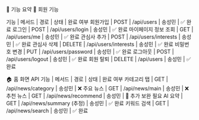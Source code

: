 📘 기능 요약 
🔐 회원 기능

기능 | 메서드 | 경로 | 상태 | 완료 여부
회원가입 | POST | /api/users | 송성민 | ✅ 완료
로그인 | POST | /api/users/login | 송성민 | ✅ 완료
마이페이지 정보 조회 | GET | /api/users/me | 송성민 | ✅ 완료
관심사 추가 | POST | /api/users/interests | 송성민 | ✅ 완료
관심사 삭제 | DELETE | /api/users/interests | 송성민 | ✅ 완료
비밀번호 변경 | PUT | /api/users/password | 송성민 | ✅ 완료
로그아웃 | POST | /api/users/logout | 송성민 | ✅ 완료
회원 탈퇴 | DELETE | /api/users | 송성민 | ✅ 완료

🏠 홈 화면 API
기능 | 메서드 | 경로 | 상태 | 완료 여부
카테고리 탭 | GET | /api/news/category | 송성민 | ❌
주요 뉴스 | GET | /api/news/main | 송성민 | ❌
추천 뉴스 | GET | /api/news/recommend | 송성민 | 🔧 추가 보완 필요
AI 요약 | GET | /api/news/summary (추정) | 송성민 | ✅ 완료
키워드 검색 | GET | /api/news/search | 송성민 | ✅ 완료
